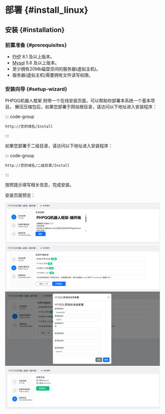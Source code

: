 # 部署 {#install_linux}

## 安装 {#installation}

### 前置准备 {#prerequisites}

- [PHP](https://www.php.net/) 8.1 及以上版本。
- [Mysql](https://www.mysql.com/cn/) 5.6 及以上版本。
- 至少拥有20Mb磁盘空间的服务器(虚拟主机)。
- 服务器(虚拟主机)需要拥有文件读写权限。

### 安装向导 {#setup-wizard}

PHPQQ机器人框架 附带一个在线安装页面，可以帮助你部署本系统一个基本项目。
解压压缩包后，如果您部署于网站根目录，请访问以下地址进入安装程序：

::: code-group

```text [url]
http://您的域名/Install
```

:::

如果您部署于二级目录，请访问以下地址进入安装程序：

::: code-group

```text [url]
http://您的域名/二级目录/Install
```

:::

按照提示填写相关信息，完成安装。

安装页面预览：

![install-1](./install-1.png)
![install-2](./install-2.png)
![install-3](./install-3.png)
![install-4](./install-4.png)
